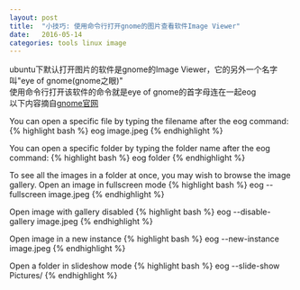 ```yaml
---
layout: post
title:  "小技巧: 使用命令行打开gnome的图片查看软件Image Viewer"
date:   2016-05-14
categories: tools linux image
---
```


ubuntu下默认打开图片的软件是gnome的Image Viewer，它的另外一个名字叫"eye of gnome(gnome之眼)"  
使用命令行打开该软件的命令就是eye of gnome的首字母连在一起eog  
以下内容摘自[gnome官网]  

You can open a specific file by typing the filename after the eog command:
{% highlight bash %}
eog image.jpeg
{% endhighlight %}

You can open a specific folder by typing the folder name after the eog command:
{% highlight bash %}
eog folder
{% endhighlight %}

To see all the images in a folder at once, you may wish to browse the image gallery.
Open an image in fullscreen mode
{% highlight bash %}
eog --fullscreen image.jpeg
{% endhighlight %}

Open image with gallery disabled
{% highlight bash %}
eog --disable-gallery image.jpeg
{% endhighlight %}

Open image in a new instance
{% highlight bash %}
eog --new-instance image.jpeg
{% endhighlight %}

Open a folder in slideshow mode
{% highlight bash %}
eog --slide-show Pictures/
{% endhighlight %}

[gnome官网]: https://help.gnome.org/users/eog/stable/commandline.html

